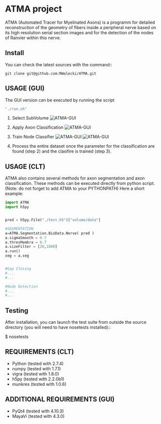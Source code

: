 ATMA project
=================
ATMA (Automated Tracer for Myelinated Axons) is a programm for detailed reconstruction of the geometry of fibers inside a peripheral nerve based on its high resolution serial section images and for the detection of the nodes of Ranvier within this nerve.

Install
-------
You can check the latest sources with the command::

    git clone git@github.com:RWalecki/ATMA.git



USAGE (GUI)
-----------
The GUI version can be executed by running the script 
```bash
"./run.sh"
```

1. Select SubVolume
![ATMA-GUI](https://github.com/RWalecki/ATMA/blob/master/doc/01viewer.png?raw=true)

2. Apply Axon Classification
![ATMA-GUI](https://github.com/RWalecki/ATMA/blob/master/doc/02axons.png?raw=true)

3. Train Node Classifier
![ATMA-GUI](https://github.com/RWalecki/ATMA/blob/master/doc/03nodeOfRanvier.png?raw=true)
![ATMA-GUI](https://github.com/RWalecki/ATMA/blob/master/doc/04myelinatedAxon.png?raw=true)
4. Process the entire dataset once the parameter for the classification are found (step 2) and the clasifire is trained (step 3).

USAGE (CLT)
-----------
ATMA also contains several methods for axon segmentation and axon classification. These methods can be executed directly from python script.
(Note: do not forget to add ATMA to your PYTHONPATH)
Here a short example:

```python
import ATMA
import h5py


pred = h5py.File("./test.h5")["volume/data"]

#SEGMENTATION
a=ATMA.Segmentation.BioData.Nerve( pred )
a.sigmaSmooth = 0.7
a.thresMembra = 0.7
a.sizeFilter = [20,1000]
a.run()
seg = a.seg


#Gap Closing
#...
#...

#Node Detection
#...
#...
```



Testing
-------
After installation, you can launch the test suite from outside the
source directory (you will need to have nosetests installed)::

   $ nosetests 


REQUIREMENTS (CLT)
------------------

* Python (tested with 2.7.4)
* numpy (tested with 1.7.1)
* vigra (tested with 1.8.0)
* h5py (tested with 2.2.0b1)
* munkres (tested with 1.0.6)

ADDITIONAL REQUIREMENTS (GUI)
-----------------------------
* PyQt4 (tested with 4.10.3)
* MayaVi (tested with 4.3.0)
